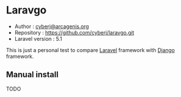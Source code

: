 # Laravgo

* Author : <cyberj@arcagenis.org>
* Repository : https://github.com/cyberj/laravgo.git
* Laravel version : 5.1

This is just a personal test to compare [Laravel](http://laravel.com/) framework with [Django](http://djangoproject.com) framework.

## Manual install

TODO
